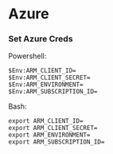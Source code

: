  # Azure

### Set Azure Creds

Powershell:

```
$Env:ARM_CLIENT_ID=
$Env:ARM_CLIENT_SECRET=
$Env:ARM_ENVIRONMENT=
$Env:ARM_SUBSCRIPTION_ID=
```

Bash:
```
export ARM_CLIENT_ID=
export ARM_CLIENT_SECRET=
export ARM_ENVIRONMENT=
export ARM_SUBSCRIPTION_ID=
```

